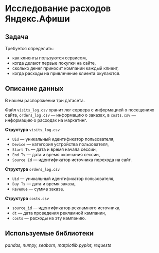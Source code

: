 # Исследование расходов Яндекс.Афиши

## Задача

Требуется определить:
* как клиенты пользуются сервисом,
* когда делают первые покупки на сайте,
* сколько денег приносит компании каждый клиент,
* когда расходы на привлечение клиента окупаются.

## Описание данных

В нашем распоряжении три датасета.

Файл `visits_log.csv` хранит лог сервера с информацией о посещениях сайта, `orders_log.csv` — информацию о заказах, а `costs.csv` — информацию о расходах на маркетинг.

**Структура** `visits_log.csv`
* `Uid` — уникальный идентификатор пользователя,
* `Device` — категория устройства пользователя,
* `Start Ts` — дата и время начала сессии,
* `End Ts` — дата и время окончания сессии,
* `Source Id` — идентификатор источника перехода на сайт.

**Структура** `orders_log.csv`
* `Uid` — уникальный идентификатор пользователя,
* `Buy Ts` — дата и время заказа,
* `Revenue` — сумма заказа.

**Структура** `costs.csv`
* `source_id` — идентификатор рекламного источника,
* `dt` — дата проведения рекламной кампании,
* `costs` — расходы на эту кампанию.

## Используемые библиотеки
*pandas, numpy, seaborn, matplotlib.pyplot, requests*
